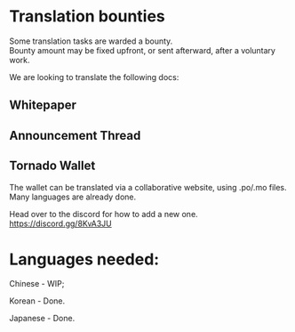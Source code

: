 # Translation bounties

Some translation tasks are warded a bounty.  
Bounty amount may be fixed upfront, or sent afterward, after a voluntary work.

We are looking to translate the following docs:

## Whitepaper

## Announcement Thread

## Tornado Wallet

The wallet can be translated via a collaborative website, using .po/.mo files.  
Many languages are already done.

Head over to the discord for how to add a new one.  
https://discord.gg/8KvA3JU

# Languages needed:

Chinese - WIP;

Korean - Done.

Japanese - Done.
